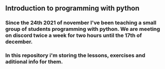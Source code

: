 ## Introduction to programming with python

### Since the 24th 2021 of november I've been teaching a small group of students programming with python. We are meeting on discord twice a week for two hours until the 17th of december.

### In this repository i'm storing the lessons, exercises and aditional info for them.
